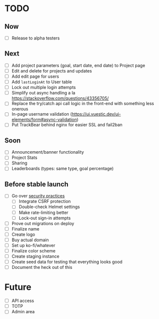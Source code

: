 # TODO

## Now
- [ ] Release to alpha testers

## Next
- [ ] Add project parameters (goal, start date, end date) to Project page
- [ ] Edit and delete for projects and updates
- [ ] Add edit page for users
- [ ] Add `lastLoginAt` to User table
- [ ] Lock out multiple login attempts
- [ ] Simplify out async handling a la https://stackoverflow.com/questions/43356705/
- [ ] Replace the try/catch api call logic in the front-end with something less onerous
- [ ] In-page username validation (https://ui.vuestic.dev/ui-elements/form#async-validation)
- [ ] Put TrackBear behind nginx for easier SSL and fail2ban

## Soon
- [ ] Announcement/banner functionality
- [ ] Project Stats
- [ ] Sharing
- [ ] Leaderboards (types: same type, goal percentage)

## Before stable launch
- [ ] Go over [security practices](https://blog.risingstack.com/node-js-security-checklist/)
  - [ ] Integrate CSRF protection
  - [ ] Double-check Helmet settings
  - [ ] Make rate-limiting better
  - [ ] Lock-out sign-in attempts
- [ ] Prove out migrations on deploy
- [ ] Finalize name
- [ ] Create logo
- [ ] Buy actual domain
- [ ] Set up ko-fi/whatever
- [ ] Finalize color scheme
- [ ] Create staging instance
- [ ] Create seed data for testing that everything looks good
- [ ] Document the heck out of this

# Future
- [ ] API access
- [ ] TOTP
- [ ] Admin area
